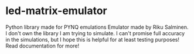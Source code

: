 # led-matrix-emulator
Python library made for PYNQ emulations
Emulator made by Riku Salminen. I don't own the library I am trying to simulate.
I can't promise full accuracy in the simulations, but I hope this is helpful for
at least testing purposes! Read documentation for more!
